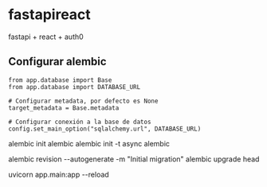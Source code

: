 # fastapireact

fastapi + react + auth0

## Configurar alembic

```
from app.database import Base
from app.database import DATABASE_URL

# Configurar metadata, por defecto es None
target_metadata = Base.metadata

# Configurar conexión a la base de datos
config.set_main_option("sqlalchemy.url", DATABASE_URL)
```

alembic init alembic
alembic init -t async alembic

alembic revision --autogenerate -m "Initial migration"
alembic upgrade head

uvicorn app.main:app --reload
